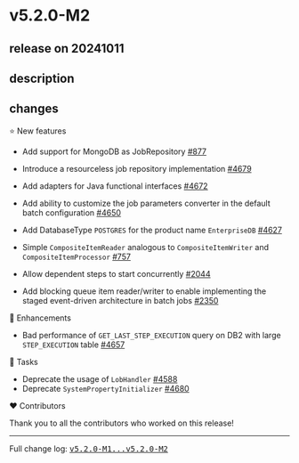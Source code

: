 # v5.2.0-M2

## release on 20241011
## description
## changes
⭐ New features

* Add support for MongoDB as JobRepository <a href="https://github.com/spring-projects/spring-batch/issues/877" data-hovercard-type="issue" data-hovercard-url="/spring-projects/spring-batch/issues/877/hovercard">#877</a>

* Introduce a resourceless job repository implementation <a href="https://github.com/spring-projects/spring-batch/issues/4679" data-hovercard-type="issue" data-hovercard-url="/spring-projects/spring-batch/issues/4679/hovercard">#4679</a>

* Add adapters for Java functional interfaces <a href="https://github.com/spring-projects/spring-batch/issues/4672" data-hovercard-type="issue" data-hovercard-url="/spring-projects/spring-batch/issues/4672/hovercard">#4672</a>

* Add ability to customize the job parameters converter in the default batch configuration <a href="https://github.com/spring-projects/spring-batch/issues/4650" data-hovercard-type="issue" data-hovercard-url="/spring-projects/spring-batch/issues/4650/hovercard">#4650</a>

* Add DatabaseType <code>POSTGRES</code> for the product name <code>EnterpriseDB</code> <a href="https://github.com/spring-projects/spring-batch/issues/4627" data-hovercard-type="issue" data-hovercard-url="/spring-projects/spring-batch/issues/4627/hovercard">#4627</a>

* Simple <code>CompositeItemReader</code> analogous to <code>CompositeItemWriter</code> and <code>CompositeItemProcessor</code> <a href="https://github.com/spring-projects/spring-batch/issues/757" data-hovercard-type="issue" data-hovercard-url="/spring-projects/spring-batch/issues/757/hovercard">#757</a>

* Allow dependent steps to start concurrently <a href="https://github.com/spring-projects/spring-batch/issues/2044" data-hovercard-type="issue" data-hovercard-url="/spring-projects/spring-batch/issues/2044/hovercard">#2044</a>

* Add blocking queue item reader/writer to enable implementing the staged event-driven architecture in batch jobs <a href="https://github.com/spring-projects/spring-batch/issues/2350" data-hovercard-type="issue" data-hovercard-url="/spring-projects/spring-batch/issues/2350/hovercard">#2350</a>

🚀 Enhancements

* Bad performance of <code>GET_LAST_STEP_EXECUTION</code> query on DB2 with large <code>STEP_EXECUTION</code> table <a href="https://github.com/spring-projects/spring-batch/issues/4657" data-hovercard-type="issue" data-hovercard-url="/spring-projects/spring-batch/issues/4657/hovercard">#4657</a>

🔨 Tasks

* Deprecate the usage of <code>LobHandler</code> <a href="https://github.com/spring-projects/spring-batch/issues/4588" data-hovercard-type="issue" data-hovercard-url="/spring-projects/spring-batch/issues/4588/hovercard">#4588</a>
* Deprecate <code>SystemPropertyInitializer</code> <a href="https://github.com/spring-projects/spring-batch/issues/4680" data-hovercard-type="issue" data-hovercard-url="/spring-projects/spring-batch/issues/4680/hovercard">#4680</a>

❤️ Contributors

Thank you to all the contributors who worked on this release!

*** ** * ** ***

Full change log: <a class="commit-link" href="https://github.com/spring-projects/spring-batch/compare/v5.2.0-M1...v5.2.0-M2"><tt>v5.2.0-M1...v5.2.0-M2</tt></a>

